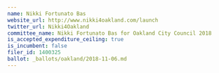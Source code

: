 ```yaml
---
name: Nikki Fortunato Bas
website_url: http://www.nikki4oakland.com/launch
twitter_url: Nikki4Oakland
committee_name: Nikki Fortunato Bas for Oakland City Council 2018
is_accepted_expenditure_ceiling: true
is_incumbent: false
filer_id: 1400325
ballot: _ballots/oakland/2018-11-06.md
---
```


